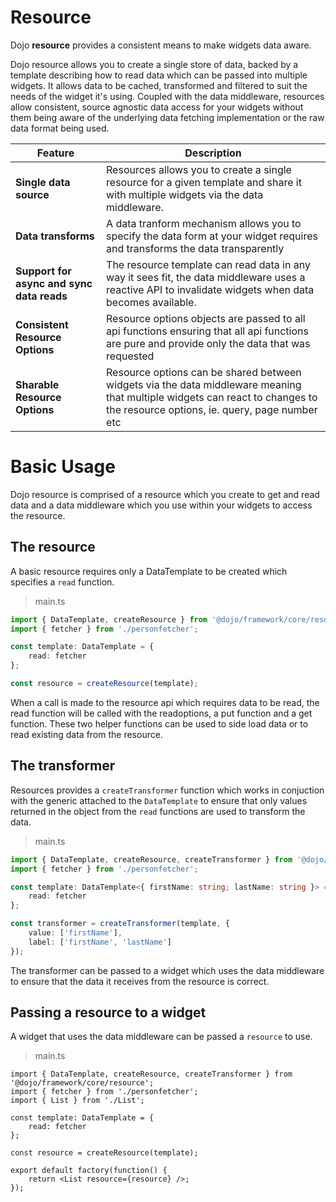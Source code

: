 # Resource

Dojo **resource** provides a consistent means to make widgets data aware.

Dojo resource allows you to create a single store of data, backed by a template describing how to read data which can be passed into multiple widgets. It allows data to be cached, transformed and filtered to suit the needs of the widget it's using. Coupled with the data middleware, resources allow consistent, source agnostic data access for your widgets without them being aware of the underlying data fetching implementation or the raw data format being used.

| Feature                                   | Description                                                                                                                                                                   |
| ----------------------------------------- | ----------------------------------------------------------------------------------------------------------------------------------------------------------------------------- |
| **Single data source**                    | Resources allows you to create a single resource for a given template and share it with multiple widgets via the data middleware.                                             |
| **Data transforms**                       | A data tranform mechanism allows you to specify the data form at your widget requires and transforms the data transparently                                                   |
| **Support for async and sync data reads** | The resource template can read data in any way it sees fit, the data middleware uses a reactive API to invalidate widgets when data becomes available.                        |
| **Consistent Resource Options**           | Resource options objects are passed to all api functions ensuring that all api functions are pure and provide only the data that was requested                                |
| **Sharable Resource Options**             | Resource options can be shared between widgets via the data middleware meaning that multiple widgets can react to changes to the resource options, ie. query, page number etc |

# Basic Usage

Dojo resource is comprised of a resource which you create to get and read data and a data middleware which you use within your widgets to access the resource.

## The resource

A basic resource requires only a DataTemplate to be created which specifies a `read` function.

> main.ts

```ts
import { DataTemplate, createResource } from '@dojo/framework/core/resource';
import { fetcher } from './personfetcher';

const template: DataTemplate = {
	read: fetcher
};

const resource = createResource(template);
```

When a call is made to the resource api which requires data to be read, the read function will be called with the readoptions, a put function and a get function. These two helper functions can be used to side load data or to read existing data from the resource.

## The transformer

Resources provides a `createTransformer` function which works in conjuction with the generic attached to the `DataTemplate` to ensure that only values returned in the object from the `read` functions are used to transform the data.

> main.ts

```ts
import { DataTemplate, createResource, createTransformer } from '@dojo/framework/core/resource';
import { fetcher } from './personfetcher';

const template: DataTemplate<{ firstName: string; lastName: string }> = {
	read: fetcher
};

const transformer = createTransformer(template, {
	value: ['firstName'],
	label: ['firstName', 'lastName']
});
```

The transformer can be passed to a widget which uses the data middleware to ensure that the data it receives from the resource is correct.

## Passing a resource to a widget

A widget that uses the data middleware can be passed a `resource` to use.

> main.ts

```tsx
import { DataTemplate, createResource, createTransformer } from '@dojo/framework/core/resource';
import { fetcher } from './personfetcher';
import { List } from './List';

const template: DataTemplate = {
	read: fetcher
};

const resource = createResource(template);

export default factory(function() {
	return <List resource={resource} />;
});
```
